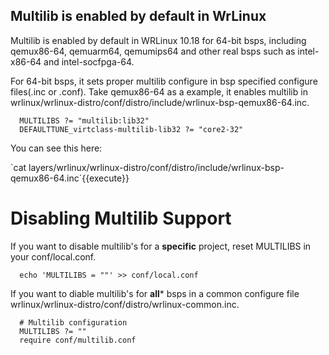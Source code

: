 
## Multilib is enabled by default in WrLinux

Multilib is enabled by default in WRLinux 10.18 for 64-bit bsps, including qemux86-64, qemuarm64, qemumips64 and other real bsps such as intel-x86-64 and intel-socfpga-64.

For 64-bit bsps, it sets proper multilib configure in bsp specified configure files(.inc or .conf). Take qemux86-64 as a example, it enables multilib in wrlinux/wrlinux-distro/conf/distro/include/wrlinux-bsp-qemux86-64.inc. 

      MULTILIBS ?= "multilib:lib32" 
      DEFAULTTUNE_virtclass-multilib-lib32 ?= "core2-32"

You can see this here:
<p>`cat layers/wrlinux/wrlinux-distro/conf/distro/include/wrlinux-bsp-qemux86-64.inc`{{execute}}

# Disabling Multilib Support

If you want to disable multilib's for a **specific** project,  reset MULTILIBS in your conf/local.conf.

      echo 'MULTILIBS = ""' >> conf/local.conf

If you want to diable multilib's for **all*** bsps in a common configure file wrlinux/wrlinux-distro/conf/distro/wrlinux-common.inc.

      # Multilib configuration
      MULTILIBS ?= ""
      require conf/multilib.conf


